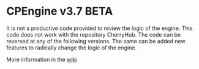 # CPEngine v3.7 BETA
It is not a productive code provided to review the logic of the engine. This code does not work with the repository CherryHub.
The code can be reversed at any of the following versions. The same can be added new features to radically change the logic of the engine.

More information in the [wiki](https://github.com/CodeBurgerINT/CherryPie-Engine/wiki)
